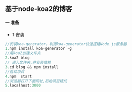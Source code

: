 ## 基于node-koa2的博客

#### 一 准备
- 1 安装
```js
//安装koa-generator，利用koa-generator快速搭建Node.js服务器
1.npm install koa-generator -g  
//用koa2创建文件夹
2.koa2 blog 
// 进入文件夹,并安装依赖
3.cd blog && npm install
//启动项目  
4.npm  start
//浏览器打开下面网址,初始项目建成
5.localhost:3000
```
